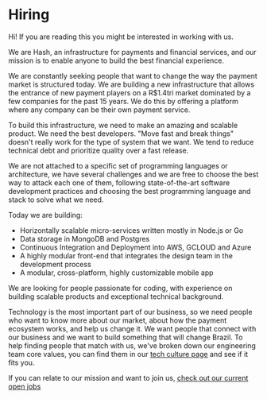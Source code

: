 # Hiring

Hi! If you are reading this you might be interested in working with us.

We are Hash, an infrastructure for payments and financial services, and our mission is to enable anyone to build the best financial experience.

We are constantly seeking people that want to change the way the payment market is structured today. We are building a new infrastructure that allows the entrance of new payment players on a R$1.4tri market dominated by a few companies for the past 15 years. We do this by offering a platform where any company can be their own payment service.

To build this infrastructure, we need to make an amazing and scalable product. We need the best developers. "Move fast and break things" doesn't really work for the type of system that we want. We tend to reduce technical debt and prioritize quality over a fast release.

We are not attached to a specific set of programming languages or architecture, we have several challenges and we are free to choose the best way to attack each one of them, following state-of-the-art software development practices and choosing the best programming language and stack to solve what we need.

Today we are building:

* Horizontally scalable micro-services written mostly in Node.js or Go
* Data storage in MongoDB and Postgres
* Continuous Integration and Deployment into AWS, GCLOUD and Azure
* A highly modular front-end that integrates the design team in the development process
* A modular, cross-platform, highly customizable mobile app

We are looking for people passionate for coding, with experience on building scalable products and exceptional technical background.

Technology is the most important part of our business, so we need people who want to know more about our market, about how the payment ecosystem works, and help us change it. We want people that connect with our business and we want to build something that will change Brazil. To help finding people that match with us, we've broken down our engineering team core values, you can find them in our [tech culture page](https://tech-culture.hash.com.br/) and see if it fits you.

If you can relate to our mission and want to join us, [check out our current open jobs](https://jobs.lever.co/hash)
